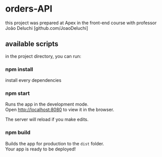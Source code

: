 # orders-API

this project was prepared at Apex in the front-end course with professor João Deluchi [github.com/JoaoDeluchi]

## available scripts

in the project directory, you can run:

### npm install

install every dependencies

### npm start

Runs the app in the development mode.\
Open [http://localhost:8080](http://localhost:8080) to view it in the browser.

The server will reload if you make edits.

### npm build

Builds the app for production to the `dist` folder.\
Your app is ready to be deployed!